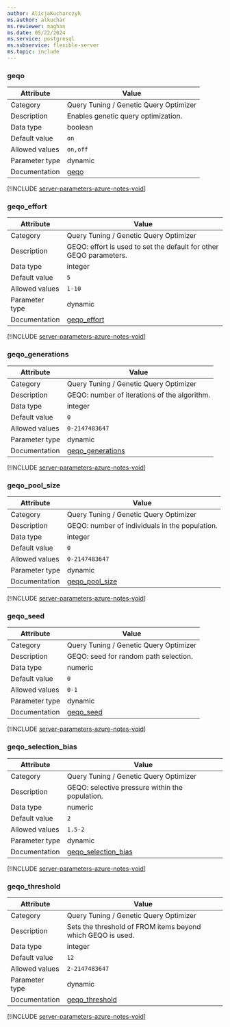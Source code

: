 ```yaml
---
author: AlicjaKucharczyk
ms.author: alkuchar
ms.reviewer: maghan
ms.date: 05/22/2024
ms.service: postgresql
ms.subservice: flexible-server
ms.topic: include
---
```

### geqo

| Attribute      | Value                                                      |
|----------------|------------------------------------------------------------|
| Category       | Query Tuning / Genetic Query Optimizer |
| Description    | Enables genetic query optimization.                                |
| Data type      | boolean   |
| Default value  | `on`          |
| Allowed values | `on,off`       |
| Parameter type | dynamic        |
| Documentation  | [geqo](https://www.postgresql.org/docs/16/runtime-config-query.html)                |


[!INCLUDE [server-parameters-azure-notes-void](./server-parameters-azure-notes-void.md)]



### geqo_effort

| Attribute      | Value                                                      |
|----------------|------------------------------------------------------------|
| Category       | Query Tuning / Genetic Query Optimizer |
| Description    | GEQO: effort is used to set the default for other GEQO parameters. |
| Data type      | integer   |
| Default value  | `5`           |
| Allowed values | `1-10`         |
| Parameter type | dynamic        |
| Documentation  | [geqo_effort](https://www.postgresql.org/docs/16/runtime-config-query.html)         |


[!INCLUDE [server-parameters-azure-notes-void](./server-parameters-azure-notes-void.md)]



### geqo_generations

| Attribute      | Value                                                      |
|----------------|------------------------------------------------------------|
| Category       | Query Tuning / Genetic Query Optimizer |
| Description    | GEQO: number of iterations of the algorithm.                       |
| Data type      | integer   |
| Default value  | `0`           |
| Allowed values | `0-2147483647` |
| Parameter type | dynamic        |
| Documentation  | [geqo_generations](https://www.postgresql.org/docs/16/runtime-config-query.html)    |


[!INCLUDE [server-parameters-azure-notes-void](./server-parameters-azure-notes-void.md)]



### geqo_pool_size

| Attribute      | Value                                                      |
|----------------|------------------------------------------------------------|
| Category       | Query Tuning / Genetic Query Optimizer |
| Description    | GEQO: number of individuals in the population.                     |
| Data type      | integer   |
| Default value  | `0`           |
| Allowed values | `0-2147483647` |
| Parameter type | dynamic        |
| Documentation  | [geqo_pool_size](https://www.postgresql.org/docs/16/runtime-config-query.html)      |


[!INCLUDE [server-parameters-azure-notes-void](./server-parameters-azure-notes-void.md)]



### geqo_seed

| Attribute      | Value                                                      |
|----------------|------------------------------------------------------------|
| Category       | Query Tuning / Genetic Query Optimizer |
| Description    | GEQO: seed for random path selection.                              |
| Data type      | numeric   |
| Default value  | `0`           |
| Allowed values | `0-1`          |
| Parameter type | dynamic        |
| Documentation  | [geqo_seed](https://www.postgresql.org/docs/16/runtime-config-query.html)           |


[!INCLUDE [server-parameters-azure-notes-void](./server-parameters-azure-notes-void.md)]



### geqo_selection_bias

| Attribute      | Value                                                      |
|----------------|------------------------------------------------------------|
| Category       | Query Tuning / Genetic Query Optimizer |
| Description    | GEQO: selective pressure within the population.                    |
| Data type      | numeric   |
| Default value  | `2`           |
| Allowed values | `1.5-2`        |
| Parameter type | dynamic        |
| Documentation  | [geqo_selection_bias](https://www.postgresql.org/docs/16/runtime-config-query.html) |


[!INCLUDE [server-parameters-azure-notes-void](./server-parameters-azure-notes-void.md)]



### geqo_threshold

| Attribute      | Value                                                      |
|----------------|------------------------------------------------------------|
| Category       | Query Tuning / Genetic Query Optimizer |
| Description    | Sets the threshold of FROM items beyond which GEQO is used.        |
| Data type      | integer   |
| Default value  | `12`          |
| Allowed values | `2-2147483647` |
| Parameter type | dynamic        |
| Documentation  | [geqo_threshold](https://www.postgresql.org/docs/16/runtime-config-query.html)      |


[!INCLUDE [server-parameters-azure-notes-void](./server-parameters-azure-notes-void.md)]



